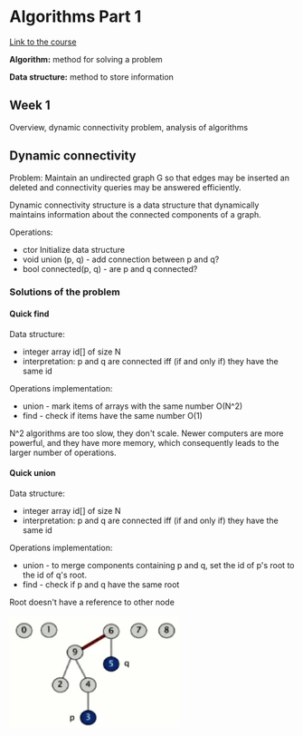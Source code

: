 # Algorithms Part 1

[Link to the course](https://coursera.org/share/c54425f661da618dffedb7ba857a21c1)

**Algorithm:** method for solving a problem

**Data structure:** method to store information

## Week 1

Overview, dynamic connectivity problem, analysis of algorithms

## Dynamic connectivity

Problem: Maintain an undirected graph G so that edges may be inserted an deleted and connectivity queries may be answered efficiently.

Dynamic connectivity structure is a data structure that dynamically maintains information about the connected components of a graph.

Operations:
- ctor Initialize data structure
- void union (p, q) - add connection between p and q?
- bool connected(p, q) - are p and q connected?

### Solutions of the problem

#### Quick find

Data structure:
- integer array id[] of size N
- interpretation: p and q are connected iff (if and only if) they have the same id

Operations implementation:
- union - mark items of arrays with the same number O(N^2)
- find - check if items have the same number O(1)

N^2 algorithms are too slow, they don't scale. Newer computers are more powerful, and they have more memory, which consequently leads to the larger number of operations.

#### Quick union

Data structure:
- integer array id[] of size N
- interpretation: p and q are connected iff (if and only if) they have the same id

Operations implementation:
- union - to merge components containing p and q, set the id of p's root to the id of q's root.
- find - check if p and q have the same root

Root doesn't have a reference to other node

<img src="./images/quick-union.png" width="300" height="200" />
